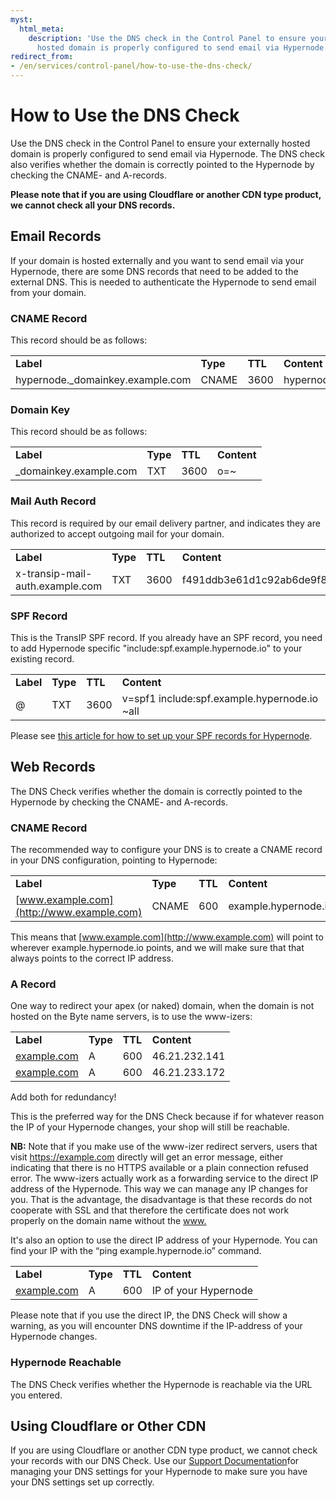 ```yaml
---
myst:
  html_meta:
    description: 'Use the DNS check in the Control Panel to ensure your externally
      hosted domain is properly configured to send email via Hypernode. '
redirect_from:
- /en/services/control-panel/how-to-use-the-dns-check/
---
```


<!-- source: https://support.hypernode.com/en/services/control-panel/how-to-use-the-dns-check/ -->

# How to Use the DNS Check

Use the DNS check in the Control Panel to ensure your externally hosted domain is properly configured to send email via Hypernode. The DNS check also verifies whether the domain is correctly pointed to the Hypernode by checking the CNAME- and A-records.

**Please note that if you are using Cloudflare or another CDN type product, we cannot check all your DNS records.**

## Email Records

If your domain is hosted externally and you want to send email via your Hypernode, there are some DNS records that need to be added to the external DNS. This is needed to authenticate the Hypernode to send email from your domain.

### CNAME Record

This record should be as follows:

|                                   |          |         |                                              |
| --------------------------------- | -------- | ------- | -------------------------------------------- |
| **Label**                         | **Type** | **TTL** | **Content**                                  |
| hypernode.\_domainkey.example.com | CNAME    | 3600    | hypernode.\_domainkey.*example*.hypernode.io |

### Domain Key

This record should be as follows:

|                         |          |         |             |
| ----------------------- | -------- | ------- | ----------- |
| **Label**               | **Type** | **TTL** | **Content** |
| \_domainkey.example.com | TXT      | 3600    | o=~         |

### Mail Auth Record

This record is required by our email delivery partner, and indicates they are authorized to accept outgoing mail for your domain.

|                                 |          |         |                                                                  |
| ------------------------------- | -------- | ------- | ---------------------------------------------------------------- |
| **Label**                       | **Type** | **TTL** | **Content**                                                      |
| x-transip-mail-auth.example.com | TXT      | 3600    | f491ddb3e61d1c92ab6de9f81257b1c0b95986d6550517f005c8e5e895da6fd2 |

### SPF Record

This is the TransIP SPF record. If you already have an SPF record, you need to add Hypernode specific "include:spf.example.hypernode.io" to your existing record.

|           |          |         |                                              |
| --------- | -------- | ------- | -------------------------------------------- |
| **Label** | **Type** | **TTL** | **Content**                                  |
| @         | TXT      | 3600    | v=spf1 include:spf.example.hypernode.io ~all |

Please see [this article for how to set up your SPF records for Hypernode](https://support.hypernode.com/en/hypernode/dns/how-to-set-up-your-spf-records-for-hypernode).

## Web Records

The DNS Check verifies whether the domain is correctly pointed to the Hypernode by checking the CNAME- and A-records.

### CNAME Record

The recommended way to configure your DNS is to create a CNAME record in your DNS configuration, pointing to Hypernode:

|                                           |          |         |                      |
| ----------------------------------------- | -------- | ------- | -------------------- |
| **Label**                                 | **Type** | **TTL** | **Content**          |
| [www.example.com](http://www.example.com) | CNAME    | 600     | example.hypernode.io |

This means that [www.example.com](http://www.example.com) will point to wherever example.hypernode.io points, and we will make sure that that always points to the correct IP address.

### A Record

One way to redirect your apex (or naked) domain, when the domain is not hosted on the Byte name servers, is to use the www-izers:

|                                       |          |         |               |
| ------------------------------------- | -------- | ------- | ------------- |
| **Label**                             | **Type** | **TTL** | **Content**   |
| [example.com](http://www.example.com) | A        | 600     | 46.21.232.141 |
| [example.com](http://www.example.com) | A        | 600     | 46.21.233.172 |

Add both for redundancy!

This is the preferred way for the DNS Check because if for whatever reason the IP of your Hypernode changes, your shop will still be reachable.

**NB:** Note that if you make use of the www-izer redirect servers, users that visit <https://example.com> directly will get an error message, either indicating that there is no HTTPS available or a plain connection refused error. The www-izers actually work as a forwarding service to the direct IP address of the Hypernode. This way we can manage any IP changes for you. That is the advantage, the disadvantage is that these records do not cooperate with SSL and that therefore the certificate does not work properly on the domain name without the [www.](http://www.%C2%A0)

It's also an option to use the direct IP address of your Hypernode. You can find your IP with the “ping example.hypernode.io” command.

|                                       |          |         |                      |
| ------------------------------------- | -------- | ------- | -------------------- |
| **Label**                             | **Type** | **TTL** | **Content**          |
| [example.com](http://www.example.com) | A        | 600     | IP of your Hypernode |

Please note that if you use the direct IP, the DNS Check will show a warning, as you will encounter DNS downtime if the IP-address of your Hypernode changes.

### Hypernode Reachable

The DNS Check verifies whether the Hypernode is reachable via the URL you entered.

## Using Cloudflare or Other CDN

If you are using Cloudflare or another CDN type product, we cannot check your records with our DNS Check. Use our [Support Documentation](https://support.hypernode.com/en/hypernode/dns/how-to-manage-your-dns-settings-for-hypernode#Manage-your-own-DNS%3A-CNAME-for-the-www-record)for managing your DNS settings for your Hypernode to make sure you have your DNS settings set up correctly.

